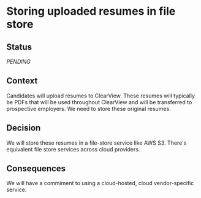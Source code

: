 # Storing uploaded resumes in file store

## Status

_PENDING_

## Context

Candidates will upload resumes to ClearView. These resumes will typically be PDFs that will be used throughout ClearView and will be transferred to prospective employers. We need to store these original resumes.

## Decision

We will store these resumes in a file-store service like AWS S3. There's equivalent file store services across cloud providers.

## Consequences

We will have a commiment to using a cloud-hosted, cloud vendor-specific service.